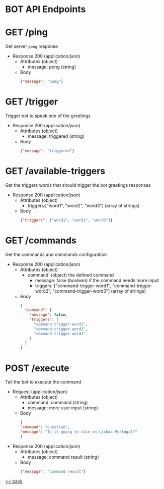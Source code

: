 # BOT API Endpoints

# GET /ping
Get server `pong` response
+ Response 200 (application/json)
    + Attributes (object)
        - message: pong (string)
    + Body
        ```json
        {"message": "pong"}
        ```

# GET /trigger
Trigger bot to speak one of the greetings
+ Response 200 (application/json)
    + Attributes (object)
        - message: triggered (string)
    + Body
        ```json
        {"message": "triggered"}
        ```

# GET /available-triggers
Get the triggers words that should trigger the bot greetings responses
+ Response 200 (application/json)
    + Attributes (object)
        - triggers:["word1", "word2", "word3"]  (array of strings)
    + Body
        ```json
        {"triggers": ["word1", "word2", "word3"]}
        ```

# GET /commands
Get the commands and commands configuration
+ Response 200 (application/json)
    + Attributes (object)
        - command: (object) the defined command
          - message: false (boolean) if the command needs more input
          - triggers: ["command-trigger-word1", "command-trigger-word2", "command-trigger-word3"]  (array of strings)
    + Body
        ```json
        {
          "command": {
            "message": false,
            "triggers": [
              "command-trigger-word1",
              "command-trigger-word2",
              "command-trigger-word3"
            ]
          }
        }
        ```

# POST /execute
Tell the bot to execute the command
+ Request (application/json)
    + Attributes (object)
        - command: command (string)
        - message: more user input (string)
    + Body
        ```json
      {
        "command": "question",
        "message": "Is it going to rain in Lisboa Portugal?"
      }
      ```
+ Response 200 (application/json)
    + Attributes (object)
        - message: command result (string)
    + Body
        ```json
        {"message": "command result"}
        ```

[<< back](./README.md)
